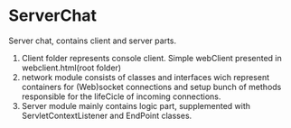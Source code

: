# ServerChat
Server chat, contains client and server parts.

1. Client folder represents console client. Simple webClient presented in webclient.html(root folder)
2. network module consists of classes and interfaces wich represent containers for (Web)socket connections
and setup bunch of methods responsible for the lifeCicle of incoming connections.
3. Server module mainly contains logic part, supplemented with ServletContextListener and EndPoint classes.  
